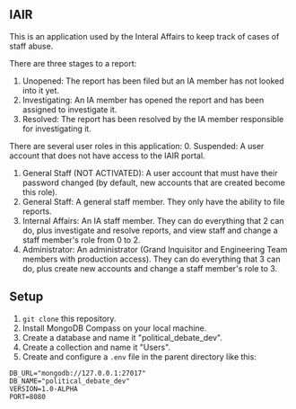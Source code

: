 ## IAIR

This is an application used by the Interal Affairs to keep track of cases of staff abuse.

There are three stages to a report:
1. Unopened: The report has been filed but an IA member has not looked into it yet.
2. Investigating: An IA member has opened the report and has been assigned to investigate it.
3. Resolved: The report has been resolved by the IA member responsible for investigating it.

There are several user roles in this application:
0. Suspended: A user account that does not have access to the IAIR portal.
1. General Staff (NOT ACTIVATED): A user account that must have their password changed (by default, new accounts that are created become this role).
2. General Staff: A general staff member. They only have the ability to file reports.
3. Internal Affairs: An IA staff member. They can do everything that 2 can do, plus investigate and resolve reports, and view staff and change a staff member's role from 0 to 2.
4. Administrator: An administrator (Grand Inquisitor and Engineering Team members with production access). They can do everything that 3 can do, plus create new accounts and change a staff member's role to 3.

## Setup

1. `git clone` this repository.
2. Install MongoDB Compass on your local machine.
3. Create a database and name it "political_debate_dev".
4. Create a collection and name it "Users".
5. Create and configure a `.env` file in the parent directory like this:
```
DB_URL="mongodb://127.0.0.1:27017"
DB_NAME="political_debate_dev"
VERSION=1.0-ALPHA
PORT=8080
```